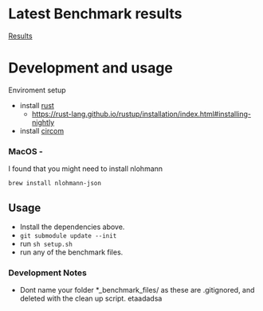 # Latest Benchmark results
[Results](https://github.com/ImmanuelSegol/zk-benchmarks/blob/main/BENCHMARKS.md)

# Development and usage
Enviroment setup
- install [rust](https://www.rust-lang.org/tools/install)
  - https://rust-lang.github.io/rustup/installation/index.html#installing-nightly
- install [circom](https://docs.circom.io/getting-started/installation/#installing-circom)

### MacOS - 
I found that you might need to install nlohmann
```
brew install nlohmann-json
```


## Usage
- Install the dependencies above.
- `git submodule update --init`
- run `sh setup.sh`
- run any of the benchmark files.


### Development Notes
- Dont name your folder *_benchmark_files/ as these are .gitignored, and deleted with the clean up script.
etaadadsa
